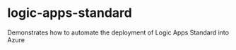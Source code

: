 # logic-apps-standard
Demonstrates how to automate the deployment of Logic Apps Standard into Azure
